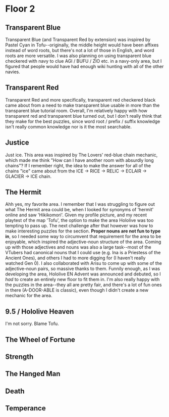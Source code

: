 # Floor 2

## Transparent Blue

Transparent Blue (and Transparent Red by extension) was inspired by Pastel Cyan in Tofu--originally, the middle height would have been affixes instead of word roots, but there's not a lot of those in English, and word roots are more versatile. I was also planning on using transparent blue checkered with navy to clue AGI / BUFU / ZIO etc. in a navy-only area, but I figured that people would have had enough wiki hunting with all of the other navies.

## Transparent Red

Transparent Red and more specifically, transparent red checkered black came about from a need to make transparent blue usable in more than the transparent blue tutorial room. Overall, I'm relatively happy with how transparent red and transparent blue turned out, but I don't really think that they make for the best puzzles, since word root / prefix / suffix knowledge isn't really common knowledge nor is it the most searchable.

## Justice

Just ice. This area was inspired by The Lovers' red-blue chain mechanic, which made me think "How can I have another room with absurdly long chains"? If I remember right, the idea to make the answer for all of the chains "ice" came about from the ICE -> RICE -> RELIC -> ECLAIR -> GLACIER -> ICE chain.

## The Hermit

Ahh yes, my favorite area. I remember that I was struggling to figure out what The Hermit area could be, when I looked for synonyms of 'hermit' online and saw 'Hikikomori'. Given my profile picture, and my recent playtest of the map 'Tofu', the option to make the area Hololive was too tempting to pass up. The next challenge after that however was how to make interesting puzzles for the section. **Proper nouns are not fun to type in**, so I needed some way to circumvent that requirement for the area to be enjoyable, which inspired the adjective-noun structure of the area. Coming up with those adjectives and nouns was also a large task--most of the VTubers had canonical nouns that I could use (e.g. Ina is a Priestess of the Ancient Ones), and others I had to more digging for (I haven't really watched Gen 0). I also collaborated with Arisu to come up with some of the adjective-noun pairs, so massive thanks to them. Funnily enough, as I was developing the area, Hololive EN Advent was announced and debuted, so I *had* to create an entirely new floor to fit them in. I'm also really happy with the puzzles in the area--they all are pretty fair, and there's a lot of fun ones in there (A-DOOR-ABLE is classic), even though I didn't create a new mechanic for the area.

## 9.5 / Hololive Heaven

I'm not sorry. Blame Tofu.

## The Wheel of Fortune

## Strength

## The Hanged Man

## Death

## Temperance

